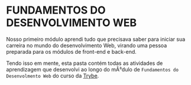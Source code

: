 # FUNDAMENTOS DO DESENVOLVIMENTO WEB

Nosso primeiro módulo aprendi tudo que precisava saber para iniciar sua carreira no mundo do desenvolvimento Web, virando uma pessoa preparada para os módulos de front-end e back-end. 

Tendo isso em mente, esta pasta contém todas as atividades de aprendizagem que desenvolvi ao longo do mÃ³dulo de `Fundamentos do Desenvolmento Web` do curso da [Trybe](https://www.betrybe.com/).